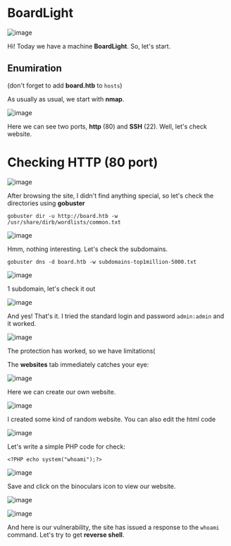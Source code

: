 # BoardLight

![image](https://github.com/user-attachments/assets/2b73bf05-62a1-4243-8386-b94047464da6)

Hi! Today we have a machine **BoardLight**. So, let's start.

## Enumiration

(don't forget to add **board.htb** to `hosts`)

As usually as usual, we start with **nmap**.

![image](https://github.com/user-attachments/assets/9b29279e-1896-45f1-8310-8e26be5d5498)

Here we can see two ports, **http** (80) and **SSH** (22). Well, let's check website.

# Checking HTTP (80 port)

![image](https://github.com/user-attachments/assets/19c61d38-de44-45c2-a2ef-919c80781105)

After browsing the site, I didn't find anything special, so let's check the directories using **gobuster**

```
gobuster dir -u http://board.htb -w /usr/share/dirb/wordlists/common.txt
```

![image](https://github.com/user-attachments/assets/e9e60b7e-ac7c-4e83-8a07-782c2c47d0a4)

Hmm, nothing interesting. Let's check the subdomains.

```
gobuster dns -d board.htb -w subdomains-top1million-5000.txt
```

![image](https://github.com/user-attachments/assets/aea9a0f7-8b5a-494b-b430-0c93de7205c6)

1 subdomain, let's check it out

![image](https://github.com/user-attachments/assets/40bd5fe5-fa4d-470f-9ca5-1131b38b55d2)

And yes! That's it. I tried the standard login and password `admin:admin` and it worked.

![image](https://github.com/user-attachments/assets/6d752c5a-23d4-4226-aa4c-1e3214cec510)

The protection has worked, so we have limitations(

The **websites** tab immediately catches your eye:

![image](https://github.com/user-attachments/assets/4f0738ed-a0e1-4ecb-be16-bcaa40029dab)

Here we can create our own website.

![image](https://github.com/user-attachments/assets/42b0dc9d-7f76-4b5c-bc25-84b26a7209f1)

I created some kind of random website. You can also edit the html code

![image](https://github.com/user-attachments/assets/708ebb79-25ff-4806-b72e-7bde3a7c1e81)

Let's write a simple PHP code for check:

```
<?PHP echo system("whoami");?>
```

![image](https://github.com/user-attachments/assets/174d5968-20c8-4cd8-bddf-9fbf957e3bca)

Save and click on the binoculars icon to view our website.

![image](https://github.com/user-attachments/assets/7f66eb6e-9593-405b-b6ea-3ef4afcae1e3)

![image](https://github.com/user-attachments/assets/ec7829c6-b231-49f3-8ddf-984a1a9e03f4)

And here is our vulnerability, the site has issued a response to the `whoami` command. Let's try to get **reverse shell**.

